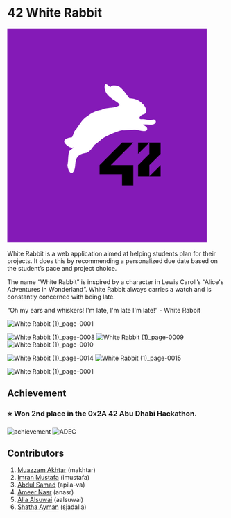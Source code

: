 # 42 White Rabbit

![alt text](https://raw.githubusercontent.com/Genius-gambit/42-White-Rabbit/master/resources/logo_rabbit.png)

White Rabbit is a web application aimed at helping students plan for their projects. It does this by recommending a personalized due date based on the student’s pace and project choice.

The name “White Rabbit” is inspired by a character in Lewis Caroll’s “Alice's Adventures in Wonderland”. White Rabbit always carries a watch and is constantly concerned with being late.

“Oh my ears and whiskers! I'm late, I'm late I'm late!” - White Rabbit

![White Rabbit (1)_page-0001](https://user-images.githubusercontent.com/5180172/198871603-af98183d-0c45-462f-af70-0071a96709f1.jpg)

![White Rabbit (1)_page-0008](https://user-images.githubusercontent.com/5180172/198871859-43b4db66-77af-470a-b99b-8f487c3417bf.jpg)
![White Rabbit (1)_page-0009](https://user-images.githubusercontent.com/5180172/198871643-e7366543-3506-4688-8fdf-8be4e7fdf4d0.jpg)
![White Rabbit (1)_page-0010](https://user-images.githubusercontent.com/5180172/198871657-95864a67-f556-4661-ae37-78f554ceff26.jpg)

![White Rabbit (1)_page-0014](https://user-images.githubusercontent.com/5180172/198871707-2aac55a5-e80f-4b28-baf9-a7775823942d.jpg)
![White Rabbit (1)_page-0015](https://user-images.githubusercontent.com/5180172/198871718-77b44972-62bf-4f08-96bb-c24c5ec14562.jpg)


![White Rabbit (1)_page-0001](https://user-images.githubusercontent.com/5180172/198871603-af98183d-0c45-462f-af70-0071a96709f1.jpg)

## Achievement

### :star:	Won 2nd place in the 0x2A 42 Abu Dhabi Hackathon.

![achievement](https://user-images.githubusercontent.com/81755254/199002336-64cb0b3c-ca15-45ee-a71d-dc2b596b943e.png)   ![ADEC](https://user-images.githubusercontent.com/81755254/199003333-a4abc7b7-7c08-4ff5-abce-cbe8cb683084.png)


## Contributors
  1. [Muazzam Akhtar](https://github.com/Genius-gambit) (makhtar)
  2. [Imran Mustafa](https://github.com/imrangm) (imustafa)
  3. [Abdul Samad](https://github.com/sampv0166) (apila-va)
  4. [Ameer Nasr](https://github.com/ann1738) (anasr)
  5. [Alia Alsuwai](https://github.com/alia1738) (aalsuwai)
  6. [Shatha Ayman](https://github.com/shatha-jad) (sjadalla)
